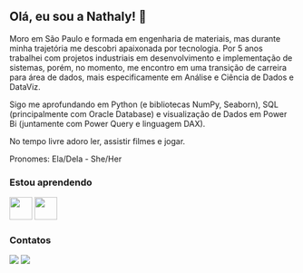 ## Olá, eu sou a Nathaly! 👋


  Moro em São Paulo e formada em engenharia de materiais, mas durante minha trajetória me descobri apaixonada por tecnologia.
Por 5 anos trabalhei com projetos industriais em desenvolvimento e implementação de sistemas, porém, no momento, me encontro em uma transição de carreira para área de dados, mais especificamente em Análise e Ciência de Dados e DataViz. 

Sigo me aprofundando em Python (e bibliotecas NumPy, Seaborn), SQL (principalmente com Oracle Database) e visualização de Dados em Power Bi (juntamente com Power Query e linguagem DAX).

No tempo livre adoro ler, assistir filmes e jogar.

Pronomes: Ela/Dela - She/Her




### Estou aprendendo

<img src="https://cdn.jsdelivr.net/gh/devicons/devicon@latest/icons/python/python-original-wordmark.svg" width="40" height="40"/> <img src="https://cdn.jsdelivr.net/gh/devicons/devicon@latest/icons/oracle/oracle-original.svg" width="40" height="40" /> 

### Contatos

<div>
<a href="https://www.linkedin.com/in/nathalysantos" target="_blank"><img loading="lazy" src="https://img.shields.io/badge/-LinkedIn-%230077B5?style=for-the-badge&logo=linkedin&logoColor=white" target="_blank"></a>
<a href = "mailto:nathaly.shearer@hotmail.com"><img loading="lazy" src="https://img.shields.io/badge/Gmail-D14836?style=for-the-badge&logo=gmail&logoColor=white" target="_blank"></a>
  <div>

  
<!--
**NathalyX/NathalyX** is a ✨ _special_ ✨ repository because its `README.md` (this file) appears on your GitHub profile.

Here are some ideas to get you started:

- 🔭 I’m currently working on ...
- 🌱 I’m currently learning ...
- 👯 I’m looking to collaborate on ...
- 🤔 I’m looking for help with ...
- 💬 Ask me about ...
- 📫 How to reach me: ...
- 😄 Pronouns: ...
- ⚡ Fun fact: ...
-->
